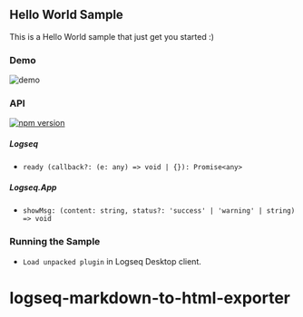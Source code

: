 ## Hello World Sample

This is a Hello World sample that just get you started :)

### Demo

![demo](./demo.gif)

### API

[![npm version](https://badge.fury.io/js/%40logseq%2Flibs.svg)](https://badge.fury.io/js/%40logseq%2Flibs)

##### Logseq

- `ready (callback?: (e: any) => void | {}): Promise<any>`

##### Logseq.App

- `showMsg: (content: string, status?: 'success' | 'warning' | string) => void`

### Running the Sample

- `Load unpacked plugin` in Logseq Desktop client.
# logseq-markdown-to-html-exporter
